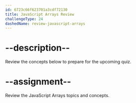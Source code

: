 ```yaml
---
id: 6723c66f623701a3cdf72130
title: JavaScript Arrays Review
challengeType: 24
dashedName: review-javascript-arrays
---
```


# --description--

Review the concepts below to prepare for the upcoming quiz.



# --assignment--

Review the JavaScript Arrays topics and concepts.
